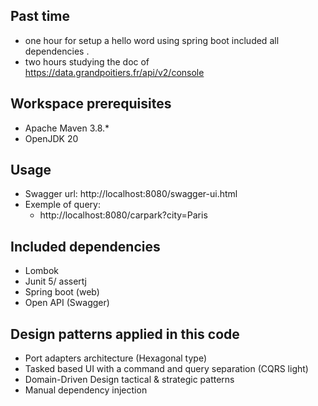 ## Past time

- one hour for setup a hello word using spring boot included all dependencies .
- two hours studying the doc of https://data.grandpoitiers.fr/api/v2/console

## Workspace prerequisites

- Apache Maven 3.8.*
- OpenJDK 20

## Usage

- Swagger url: http://localhost:8080/swagger-ui.html
- Exemple of query: 
  - http://localhost:8080/carpark?city=Paris

## Included dependencies

- Lombok
- Junit 5/ assertj
- Spring boot (web)
- Open API (Swagger)

## Design patterns applied in this code

- Port adapters architecture (Hexagonal type)
- Tasked based UI with a command and query separation (CQRS light)
- Domain-Driven Design tactical & strategic patterns 
- Manual dependency injection 




